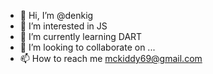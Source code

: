 - 👋 Hi, I’m @denkig
- 👀 I’m interested in JS
- 🌱 I’m currently learning DART
- 💞️ I’m looking to collaborate on ...
- 📫 How to reach me mckiddy69@gmail.com

<!---
denkig/denkig is a ✨ special ✨ repository because its `README.md` (this file) appears on your GitHub profile.
You can click the Preview link to take a look at your changes.
--->
